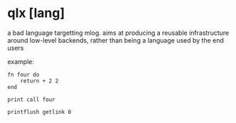# qlx [lang]
a bad language targetting mlog. aims at producing a reusable infrastructure around low-level backends, rather than being a language used by the end users

example:
```
fn four do
    return + 2 2
end

print call four

printflush getlink 0
```
